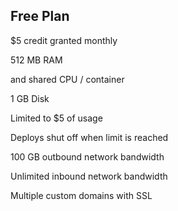 ## Free Plan

$5 credit granted monthly

512 MB RAM

and shared CPU / container

1 GB Disk

Limited to $5 of usage

Deploys shut off when limit is reached

100 GB outbound network bandwidth

Unlimited inbound network bandwidth

Multiple custom domains with SSL